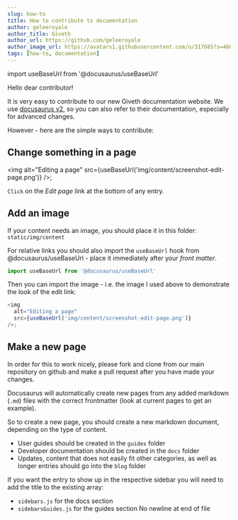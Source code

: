 ```yaml
---
slug: how-to    
title: How to contribute to documentation
author: geleeroyale
author_title: Giveth
author_url: https://github.com/geleeroyale
author_image_url: https://avatars1.githubusercontent.com/u/317685?s=460&u=cad937f322db29d6ade49956c8d7d289a583fa9c&v=4
tags: [how-to, documentation]
---
```


import useBaseUrl from '@docusaurus/useBaseUrl'

Hello dear contributor!

It is very easy to contribute to our new Giveth documentation website. We use [docusaurus v2](https://v2.docusaurus.io), so you can also refer to their documentation, especially for advanced changes.

However - here are the simple ways to contribute:

## Change something in a page

<img
  alt="Editing a page"
  src={useBaseUrl('img/content/screenshot-edit-page.png')}
/>;

`Click` on the *Edit page* link at the bottom of any entry.

## Add an image

If your content needs an image, you should place it in this folder: `static/img/content`

For relative links you should also import the `useBaseUrl` hook from @docusaurus/useBaseUrl - place it immediately after your *front matter*.

```js
import useBaseUrl from '@docusaurus/useBaseUrl'
```

Then you can import the image - i.e. the image I used above to demonstrate the look of the edit link:

```js
<img
  alt="Editing a page"
  src={useBaseUrl('img/content/screenshot-edit-page.png')}
/>;
```

## Make a new page

In order for this to work nicely, please fork and clone from our main repository on github and make a pull request after you have made your changes.

Docusaurus will automatically create new pages from any added markdown (`.md`) files with the correct frontmatter (look at current pages to get an example).

So to create a new page, you should create a new markdown document, depending on the type of content.

- User guides should be created in the `guides` folder
- Developer documentation should be created in the `docs` folder
- Updates, content that does not easily fit other categories, as well as longer entries should go into the `blog` folder

If you want the entry to show up in the respective sidebar you will need to add the title to the existing array:

- `sidebars.js` for the docs section
- `sidebarsGuides.js` for the guides section
 No newline at end of file
